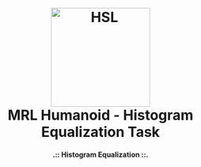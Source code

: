 <h1 align="center">
  <br>
  <a href="https://github.com/mrl-hsl"><img src="https://s6.uupload.ir/files/hsl_0dhk.png" alt="HSL" width="200"></a>
  <br>
  MRL Humanoid - Histogram Equalization Task
  <br>
</h1>

<b><h4 align="center">.:: Histogram Equalization ::.</h4></b>
